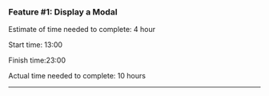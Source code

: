 
### Feature #1: Display a Modal

Estimate of time needed to complete: 4 hour

Start time: 13:00

Finish time:23:00

Actual time needed to complete: 10 hours

---

